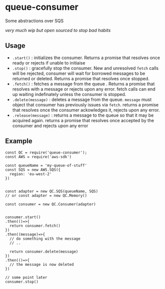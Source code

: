 # queue-consumer

Some abstractions over SQS

_very much wip but open sourced to stop bad habits_

## Usage

- `.start()` : initializes the consumer. Returns a promise that resolves once ready or rejects if unable to initiaise
- `.stop()` : gracefully stop the consumer. New and unresolved `fetch` calls will be rejected, consumer will wait for borrowed messages to be returned or deleted. Returns a promise that resolves once stopped.
- `.fetch()` : fetches a message from the queue . Returns a promise that resolves with a message or rejects upon any error. fetch calls can end up waiting indefinately unless the consumer is stopped.
- `.delete(message)` : deletes a message from the queue. `message` must object that consumer has previously issues via `fetch`. returns a promise that resolves once the consumer ackowledges it, rejects upon any error.
- `.release(message)` : returns a message to the queue so that it may be acquired again. returns a promise that resolves once accepted by the consumer and rejects upon any error

## Example

```
const QC = require('queue-consumer');
const AWS = require('aws-sdk')

const queueName = 'my-queue-of-stuff'
const SQS = new AWS.SQS({
  region: 'eu-west-2'
})


const adapter = new QC.SQS(queueName, SQS)
// or const adapter = new QC.Memory()

const consumer = new QC.Consumer(adapter)


consumer.start()
.then(()=>{
  return consumer.fetch()
})
.then((message)=>{
  // do something with the message
  // ..

  return consumer.delete(message)
})
.then(()=>{
  // the message is now deleted
})

// some point later
consumer.stop()

```